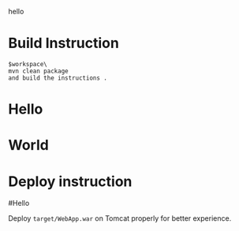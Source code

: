 
hello
# Build Instruction


```
$workspace\
mvn clean package
and build the instructions .

```
# Hello
# World
# Deploy instruction

#Hello

Deploy ```target/WebApp.war``` on Tomcat properly for better experience.

